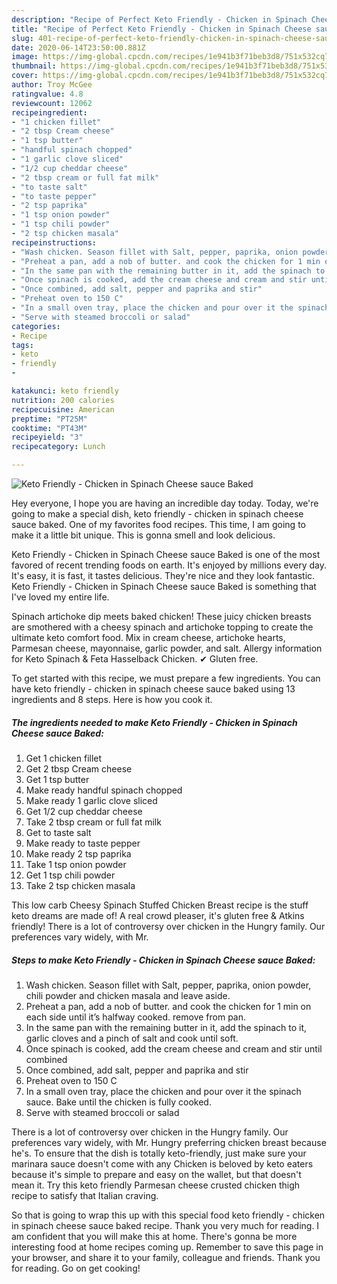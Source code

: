 ```yaml
---
description: "Recipe of Perfect Keto Friendly - Chicken in Spinach Cheese sauce Baked"
title: "Recipe of Perfect Keto Friendly - Chicken in Spinach Cheese sauce Baked"
slug: 401-recipe-of-perfect-keto-friendly-chicken-in-spinach-cheese-sauce-baked
date: 2020-06-14T23:50:00.881Z
image: https://img-global.cpcdn.com/recipes/1e941b3f71beb3d8/751x532cq70/keto-friendly-chicken-in-spinach-cheese-sauce-baked-recipe-main-photo.jpg
thumbnail: https://img-global.cpcdn.com/recipes/1e941b3f71beb3d8/751x532cq70/keto-friendly-chicken-in-spinach-cheese-sauce-baked-recipe-main-photo.jpg
cover: https://img-global.cpcdn.com/recipes/1e941b3f71beb3d8/751x532cq70/keto-friendly-chicken-in-spinach-cheese-sauce-baked-recipe-main-photo.jpg
author: Troy McGee
ratingvalue: 4.8
reviewcount: 12062
recipeingredient:
- "1 chicken fillet"
- "2 tbsp Cream cheese"
- "1 tsp butter"
- "handful spinach chopped"
- "1 garlic clove sliced"
- "1/2 cup cheddar cheese"
- "2 tbsp cream or full fat milk"
- "to taste salt"
- "to taste pepper"
- "2 tsp paprika"
- "1 tsp onion powder"
- "1 tsp chili powder"
- "2 tsp chicken masala"
recipeinstructions:
- "Wash chicken. Season fillet with Salt, pepper, paprika, onion powder, chili powder and chicken masala and leave aside."
- "Preheat a pan, add a nob of butter. and cook the chicken for 1 min on each side until it’s halfway cooked. remove from pan."
- "In the same pan with the remaining butter in it, add the spinach to it, garlic cloves and a pinch of salt and cook until soft."
- "Once spinach is cooked, add the cream cheese and cream and stir until combined"
- "Once combined, add salt, pepper and paprika and stir"
- "Preheat oven to 150 C"
- "In a small oven tray, place the chicken and pour over it the spinach sauce. Bake until the chicken is fully cooked."
- "Serve with steamed broccoli or salad"
categories:
- Recipe
tags:
- keto
- friendly
- 

katakunci: keto friendly  
nutrition: 200 calories
recipecuisine: American
preptime: "PT25M"
cooktime: "PT43M"
recipeyield: "3"
recipecategory: Lunch

---
```



![Keto Friendly - Chicken in Spinach Cheese sauce Baked](https://img-global.cpcdn.com/recipes/1e941b3f71beb3d8/751x532cq70/keto-friendly-chicken-in-spinach-cheese-sauce-baked-recipe-main-photo.jpg)

Hey everyone, I hope you are having an incredible day today. Today, we're going to make a special dish, keto friendly - chicken in spinach cheese sauce baked. One of my favorites food recipes. This time, I am going to make it a little bit unique. This is gonna smell and look delicious.

Keto Friendly - Chicken in Spinach Cheese sauce Baked is one of the most favored of recent trending foods on earth. It's enjoyed by millions every day. It's easy, it is fast, it tastes delicious. They're nice and they look fantastic. Keto Friendly - Chicken in Spinach Cheese sauce Baked is something that I've loved my entire life.

Spinach artichoke dip meets baked chicken! These juicy chicken breasts are smothered with a cheesy spinach and artichoke topping to create the ultimate keto comfort food. Mix in cream cheese, artichoke hearts, Parmesan cheese, mayonnaise, garlic powder, and salt. Allergy information for Keto Spinach &amp; Feta Hasselback Chicken. ✔ Gluten free.


To get started with this recipe, we must prepare a few ingredients. You can have keto friendly - chicken in spinach cheese sauce baked using 13 ingredients and 8 steps. Here is how you cook it.

<!--inarticleads1-->

##### The ingredients needed to make Keto Friendly - Chicken in Spinach Cheese sauce Baked:

1. Get 1 chicken fillet
1. Get 2 tbsp Cream cheese
1. Get 1 tsp butter
1. Make ready handful spinach chopped
1. Make ready 1 garlic clove sliced
1. Get 1/2 cup cheddar cheese
1. Take 2 tbsp cream or full fat milk
1. Get to taste salt
1. Make ready to taste pepper
1. Make ready 2 tsp paprika
1. Take 1 tsp onion powder
1. Get 1 tsp chili powder
1. Take 2 tsp chicken masala


This low carb Cheesy Spinach Stuffed Chicken Breast recipe is the stuff keto dreams are made of! A real crowd pleaser, it&#39;s gluten free &amp; Atkins friendly! There is a lot of controversy over chicken in the Hungry family. Our preferences vary widely, with Mr. 

<!--inarticleads2-->

##### Steps to make Keto Friendly - Chicken in Spinach Cheese sauce Baked:

1. Wash chicken. Season fillet with Salt, pepper, paprika, onion powder, chili powder and chicken masala and leave aside.
1. Preheat a pan, add a nob of butter. and cook the chicken for 1 min on each side until it’s halfway cooked. remove from pan.
1. In the same pan with the remaining butter in it, add the spinach to it, garlic cloves and a pinch of salt and cook until soft.
1. Once spinach is cooked, add the cream cheese and cream and stir until combined
1. Once combined, add salt, pepper and paprika and stir
1. Preheat oven to 150 C
1. In a small oven tray, place the chicken and pour over it the spinach sauce. Bake until the chicken is fully cooked.
1. Serve with steamed broccoli or salad


There is a lot of controversy over chicken in the Hungry family. Our preferences vary widely, with Mr. Hungry preferring chicken breast because he&#39;s. To ensure that the dish is totally keto-friendly, just make sure your marinara sauce doesn&#39;t come with any Chicken is beloved by keto eaters because it&#39;s simple to prepare and easy on the wallet, but that doesn&#39;t mean it. Try this keto friendly Parmesan cheese crusted chicken thigh recipe to satisfy that Italian craving. 

So that is going to wrap this up with this special food keto friendly - chicken in spinach cheese sauce baked recipe. Thank you very much for reading. I am confident that you will make this at home. There's gonna be more interesting food at home recipes coming up. Remember to save this page in your browser, and share it to your family, colleague and friends. Thank you for reading. Go on get cooking!
